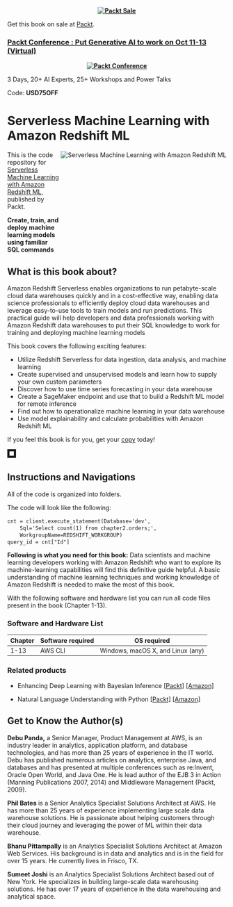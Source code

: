 
<b><p align='center'>[![Packt Sale](https://static.packt-cdn.com/assets/images/e72907cf-bf2f-4f83-bb58-6cc08a901ff9.jpeg)](https://www.packtpub.com/)</p></b>Get this book on sale at [Packt](https://www.packtpub.com/).


### [Packt Conference : Put Generative AI to work on Oct 11-13 (Virtual)](https://packt.link/JGIEY)

<b><p align='center'>[![Packt Conference](https://hub.packtpub.com/wp-content/uploads/2023/08/put-generative-ai-to-work-packt.png)](https://packt.link/JGIEY)</p></b> 
3 Days, 20+ AI Experts, 25+ Workshops and Power Talks 

Code: <b>USD75OFF</b>

# Serverless Machine Learning with Amazon Redshift ML

<a href="https://www.packtpub.com/product/serverless-machine-learning-with-amazon-redshift-ml/9781804619285"><img src="https://content.packt.com/B19071/cover_image_small.png" alt="Serverless Machine Learning with Amazon Redshift ML" height="256px" align="right"></a>

This is the code repository for [Serverless Machine Learning with Amazon Redshift ML](https://www.packtpub.com/product/serverless-machine-learning-with-amazon-redshift-ml/9781804619285), published by Packt.

**Create, train, and deploy machine learning models using familiar SQL commands**

## What is this book about?

Amazon Redshift Serverless enables organizations to run petabyte-scale cloud data warehouses quickly and in a cost-effective way, enabling data science professionals to efficiently deploy cloud data warehouses and leverage easy-to-use tools to train models and run predictions. This practical guide will help developers and data professionals working with Amazon Redshift data warehouses to put their SQL knowledge to work for training and deploying machine learning models

This book covers the following exciting features: 
* Utilize Redshift Serverless for data ingestion, data analysis, and machine learning
* Create supervised and unsupervised models and learn how to supply your own custom parameters
* Discover how to use time series forecasting in your data warehouse
* Create a SageMaker endpoint and use that to build a Redshift ML model for remote inference
* Find out how to operationalize machine learning in your data warehouse
* Use model explainability and calculate probabilities with Amazon Redshift ML


If you feel this book is for you, get your [copy](https://www.amazon.in/Serverless-Machine-Learning-Amazon-Redshift/dp/1804619280/ref=sr_1_1?keywords=Serverless+Machine+Learning+with+Amazon+Redshift+ML&sr=8-1) today!

<a href="https://www.packtpub.com/product/serverless-machine-learning-with-amazon-redshift-ml/9781804619285"><img src="https://raw.githubusercontent.com/PacktPublishing/GitHub/master/GitHub.png" alt="https://www.packtpub.com/" border="5" /></a>

## Instructions and Navigations
All of the code is organized into folders.

The code will look like the following:
```
cnt = client.execute_statement(Database='dev',
    Sql='Select count(1) from chapter2.orders;',
    WorkgroupName=REDSHIFT_WORKGROUP)
query_id = cnt["Id"]
```

**Following is what you need for this book:**
Data scientists and machine learning developers working with Amazon Redshift who want to explore its machine-learning capabilities will find this definitive guide helpful. A basic understanding of machine learning techniques and working knowledge of Amazon Redshift is needed to make the most of this book.

With the following software and hardware list you can run all code files present in the book (Chapter 1-13).

### Software and Hardware List

| Chapter  | Software required                                                                    | OS required                        |
| -------- | -------------------------------------------------------------------------------------| -----------------------------------|
|  	1-13	   |   	AWS CLI | Windows, macOS X, and Linux (any) | 		


### Related products <Other books you may enjoy>
* Enhancing Deep Learning with Bayesian Inference  [[Packt]](https://www.packtpub.com/product/enhancing-deep-learning-with-bayesian-inference/9781803246888) [[Amazon]](https://www.amazon.in/Enhancing-Deep-Learning-Bayesian-Inference/dp/180324688X/ref=sr_1_1?keywords=Enhancing+Deep+Learning+with+Bayesian+Inference&sr=8-1)
  
* Natural Language Understanding with Python  [[Packt]](https://www.packtpub.com/product/natural-language-understanding-with-python/9781804613429) [[Amazon]](https://www.amazon.in/Natural-Language-Understanding-Python-comprehension-ebook/dp/B0BW9BRVH3/ref=sr_1_3?keywords=Natural+Language+Understanding+with+Python&sr=8-3)
  
## Get to Know the Author(s)
**Debu Panda,** a Senior Manager, Product Management at AWS, is an industry leader in analytics, application platform, and database technologies, and has more than 25 years of experience in the IT world. Debu has published numerous articles on analytics, enterprise Java, and databases and has presented at multiple conferences such as re:Invent, Oracle Open World, and Java One. He is lead author of the EJB 3 in Action (Manning Publications 2007, 2014) and Middleware Management (Packt, 2009).

**Phil Bates** is a Senior Analytics Specialist Solutions Architect at AWS. He has more than 25 years of experience implementing large scale data warehouse solutions. He is passionate about helping customers through their cloud journey and leveraging the power of ML within their data warehouse.

**Bhanu Pittampally** is an Analytics Specialist Solutions Architect at Amazon Web Services. His background is in data and analytics and is in the field for over 15 years. He currently lives in Frisco, TX.

**Sumeet Joshi** is an Analytics Specialist Solutions Architect based out of New York. He specializes in building large-scale data warehousing solutions. He has over 17 years of experience in the data warehousing and analytical space.
